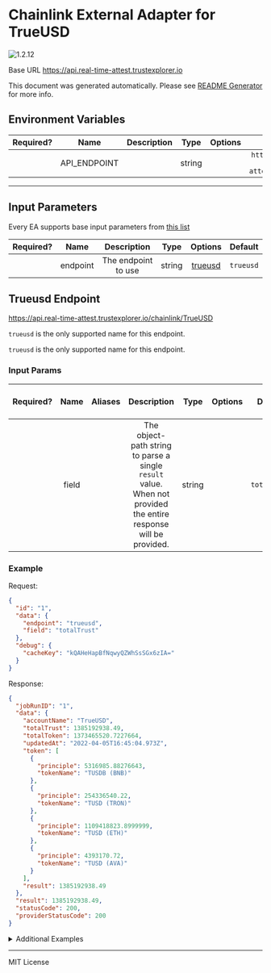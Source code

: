 # Chainlink External Adapter for TrueUSD

![1.2.12](https://img.shields.io/github/package-json/v/smartcontractkit/external-adapters-js?filename=packages/sources/trueusd/package.json)

Base URL https://api.real-time-attest.trustexplorer.io

This document was generated automatically. Please see [README Generator](../../scripts#readme-generator) for more info.

## Environment Variables

| Required? |     Name     | Description |  Type  | Options |                       Default                        |
| :-------: | :----------: | :---------: | :----: | :-----: | :--------------------------------------------------: |
|           | API_ENDPOINT |             | string |         | `https://core-api.real-time-attest.trustexplorer.io` |

---

## Input Parameters

Every EA supports base input parameters from [this list](../../core/bootstrap#base-input-parameters)

| Required? |   Name   |     Description     |  Type  |           Options            |  Default  |
| :-------: | :------: | :-----------------: | :----: | :--------------------------: | :-------: |
|           | endpoint | The endpoint to use | string | [trueusd](#trueusd-endpoint) | `trueusd` |

## Trueusd Endpoint

https://api.real-time-attest.trustexplorer.io/chainlink/TrueUSD

`trueusd` is the only supported name for this endpoint.

`trueusd` is the only supported name for this endpoint.

### Input Params

| Required? | Name  | Aliases |                                                   Description                                                    |  Type  | Options |   Default    | Depends On | Not Valid With |
| :-------: | :---: | :-----: | :--------------------------------------------------------------------------------------------------------------: | :----: | :-----: | :----------: | :--------: | :------------: |
|           | field |         | The object-path string to parse a single `result` value. When not provided the entire response will be provided. | string |         | `totalTrust` |            |                |

### Example

Request:

```json
{
  "id": "1",
  "data": {
    "endpoint": "trueusd",
    "field": "totalTrust"
  },
  "debug": {
    "cacheKey": "kQAHeHapBfNqwyQZWhSsSGx6zIA="
  }
}
```

Response:

```json
{
  "jobRunID": "1",
  "data": {
    "accountName": "TrueUSD",
    "totalTrust": 1385192938.49,
    "totalToken": 1373465520.7227664,
    "updatedAt": "2022-04-05T16:45:04.973Z",
    "token": [
      {
        "principle": 5316985.88276643,
        "tokenName": "TUSDB (BNB)"
      },
      {
        "principle": 254336540.22,
        "tokenName": "TUSD (TRON)"
      },
      {
        "principle": 1109418823.8999999,
        "tokenName": "TUSD (ETH)"
      },
      {
        "principle": 4393170.72,
        "tokenName": "TUSD (AVA)"
      }
    ],
    "result": 1385192938.49
  },
  "result": 1385192938.49,
  "statusCode": 200,
  "providerStatusCode": 200
}
```

<details>
<summary>Additional Examples</summary>

Request:

```json
{
  "id": "1",
  "data": {
    "endpoint": "trueusd",
    "field": "totalToken"
  },
  "debug": {
    "cacheKey": "6Mf4n28MSikPZvECj9Vl7v+OXxM="
  }
}
```

Response:

```json
{
  "jobRunID": "1",
  "data": {
    "accountName": "TrueUSD",
    "totalTrust": 1385192938.49,
    "totalToken": 1373465520.7227664,
    "updatedAt": "2022-04-05T16:45:04.973Z",
    "token": [
      {
        "principle": 5316985.88276643,
        "tokenName": "TUSDB (BNB)"
      },
      {
        "principle": 254336540.22,
        "tokenName": "TUSD (TRON)"
      },
      {
        "principle": 1109418823.8999999,
        "tokenName": "TUSD (ETH)"
      },
      {
        "principle": 4393170.72,
        "tokenName": "TUSD (AVA)"
      }
    ],
    "result": 1373465520.7227664
  },
  "result": 1373465520.7227664,
  "statusCode": 200,
  "providerStatusCode": 200
}
```

</details>

---

MIT License
